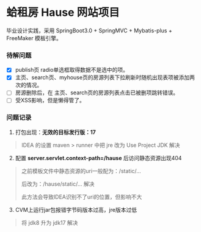 # 蛤租房 Hause 网站项目
毕业设计实践，采用 SpringBoot3.0 + SpringMVC + Mybatis-plus + FreeMaker 模板引擎。

### 待解问题
- [X] publish页 radio单选框取得数据不是选中的项。
- [X] 主页、search页、myhouse页的房源列表下拉刷新时随机出现表项被添加两次的情况。
- [ ] 房源删除后，在 主页、search页的房源列表点击已被删项跳转错误。
- [ ] 受XSS影响，但是懒得管了。

### 问题记录
1. 打包出现：**无效的目标发行版：17**
> IDEA 的设置 maven > runner 中把 jre 改为 Use Project JDK 解决
2. 配置 **server.servlet.context-path=/hause** 后访问静态资源出现404
> 之前模板文件中静态资源的uri一般配为：/static/...
> 
> 后改为：/hause/static/...  解决
> 
> 此方法会导致IDEA识别不了uri的位置，但影响不大
3. CVM上运行jar包报错字节码版本过高，jre版本过低
> 将 jdk8 升为 jdk17 解决
